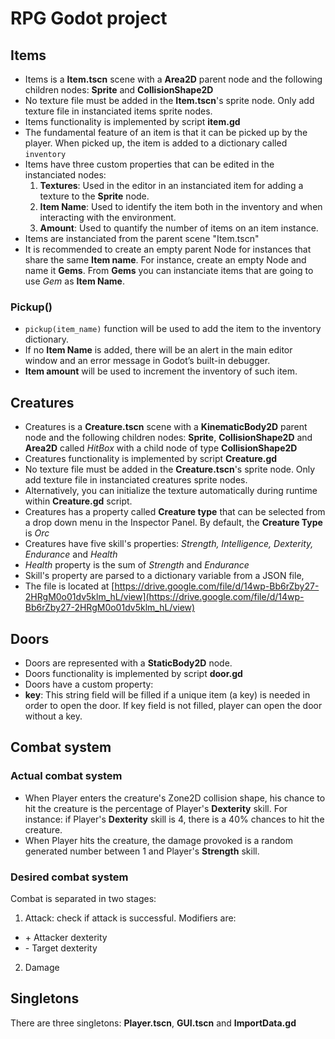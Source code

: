 # RPG Godot project 

## Items

- Items is a **Item.tscn** scene with a **Area2D** parent node and the following children nodes: **Sprite** and **CollisionShape2D**
- No texture file must be added in the **Item.tscn**'s sprite node. Only add texture file in instanciated items sprite nodes. 
- Items functionality is implemented by script **item.gd** 
- The fundamental feature of an item is that it can be picked up by the player. When picked up, the item is added to a dictionary called `inventory`
- Items have three custom properties that can be edited in the instanciated nodes:
  1. **Textures**: Used in the editor in an instanciated item for adding a texture to the **Sprite** node.
  2. **Item Name**: Used to identify the item both in the inventory and when interacting with the environment.
  3. **Amount**: Used to quantify the number of items on an item instance.
- Items are instanciated from the parent scene "Item.tscn"
- It is recommended to create an empty parent Node for instances that share the same **Item name**. For instance, create an empty Node and name it **Gems**. From **Gems** you can instanciate items that are going to use *Gem* as **Item Name**.

### Pickup()
- `pickup(item_name)` function will be used to add the item to the inventory dictionary.
- If no **Item Name** is added, there will be an alert in the main editor window and an error message in Godot’s built-in debugger.
- **Item amount** will be used to increment the inventory of such item.

## Creatures

- Creatures is a **Creature.tscn** scene with a **KinematicBody2D** parent node and the following children nodes: **Sprite**, **CollisionShape2D** and **Area2D** called *HitBox* with a child node of type **CollisionShape2D**
- Creatures functionality is implemented by script **Creature.gd**
- No texture file must be added in the **Creature.tscn**'s sprite node. Only add texture file in instanciated creatures sprite nodes. 
- Alternatively, you can initialize the texture automatically during runtime within **Creature.gd** script.
- Creatures has a property called **Creature type** that can be selected from a drop down menu in the Inspector Panel. By default, the **Creature Type** is *Orc*
- Creatures have five skill's properties: *Strength, Intelligence, Dexterity, Endurance* and *Health*
- *Health* property is the sum of *Strength* and *Endurance*
- Skill's property are parsed to a dictionary variable from a JSON file,
- The file is located at [https://drive.google.com/file/d/14wp-Bb6rZby27-2HRgM0o01dv5klm_hL/view](https://drive.google.com/file/d/14wp-Bb6rZby27-2HRgM0o01dv5klm_hL/view)

## Doors

- Doors are represented with a **StaticBody2D** node.
- Doors functionality is implemented by script **door.gd**
- Doors have a custom property:
- **key**: This string field will be filled if a unique item (a key) is needed in order to open the door. If key field is not filled, player can open the door without a key.


## Combat system

### Actual combat system
- When Player enters the creature's Zone2D collision shape, his chance to hit the creature is the percentage of Player's **Dexterity** skill. For instance: if Player's **Dexterity** skill is 4, there is a 40% chances to hit the creature.
- When Player hits the creature, the damage provoked is a random generated number between 1 and Player's **Strength** skill.

### Desired combat system
Combat is separated in two stages:
1. Attack: check if attack is successful. Modifiers are:
  - \+ Attacker dexterity
  - \- Target dexterity


2. Damage

## Singletons

There are three singletons: **Player.tscn**, **GUI.tscn** and **ImportData.gd**
